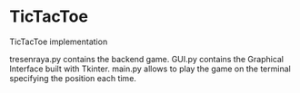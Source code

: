 # TicTacToe

TicTacToe implementation

tresenraya.py contains the backend game.
GUI.py contains the Graphical Interface built with Tkinter.
main.py allows to play the game on the terminal specifying the position each time.
